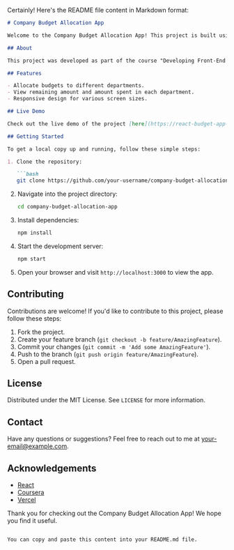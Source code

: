Certainly! Here's the README file content in Markdown format:

```markdown
# Company Budget Allocation App

Welcome to the Company Budget Allocation App! This project is built using React and allows companies to allocate budgets to different departments such as marketing, finance, IT, HR, and sales. It also displays the remaining amount and the amount spent in each department.

## About

This project was developed as part of the course "Developing Front-End Apps with React" on Coursera. It serves as a practical implementation of React concepts learned during the course.

## Features

- Allocate budgets to different departments.
- View remaining amount and amount spent in each department.
- Responsive design for various screen sizes.

## Live Demo

Check out the live demo of the project [here](https://react-budget-app-six.vercel.app/).

## Getting Started

To get a local copy up and running, follow these simple steps:

1. Clone the repository:

   ```bash
   git clone https://github.com/your-username/company-budget-allocation-app.git
   ```

2. Navigate into the project directory:

   ```bash
   cd company-budget-allocation-app
   ```

3. Install dependencies:

   ```bash
   npm install
   ```

4. Start the development server:

   ```bash
   npm start
   ```

5. Open your browser and visit `http://localhost:3000` to view the app.

## Contributing

Contributions are welcome! If you'd like to contribute to this project, please follow these steps:

1. Fork the project.
2. Create your feature branch (`git checkout -b feature/AmazingFeature`).
3. Commit your changes (`git commit -m 'Add some AmazingFeature'`).
4. Push to the branch (`git push origin feature/AmazingFeature`).
5. Open a pull request.

## License

Distributed under the MIT License. See `LICENSE` for more information.

## Contact

Have any questions or suggestions? Feel free to reach out to me at your-email@example.com.

## Acknowledgements

- [React](https://reactjs.org/)
- [Coursera](https://www.coursera.org/)
- [Vercel](https://vercel.com/)

Thank you for checking out the Company Budget Allocation App! We hope you find it useful.
```

You can copy and paste this content into your README.md file.
